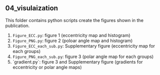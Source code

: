 ## 04_visulaization

This folder contains python scripts create the figures shown in the publication.

1. `Figure_ECC.py`: figure 1 (eccentricity map and histogram)
2. `Figure_PNG.py`: figure 2 (poloar angle map and histogram)
3. `Figure_ECC_each_sub.py`: Supplementary figure (eccentricity map for each groups)
4. `Figure_PNG_each_sub.py`: figure 3 (polar angle map for each groups)
5. ´gradient.py`: figure 3 and Supplementary figure (gradients for eccentricity or polar angle maps)
